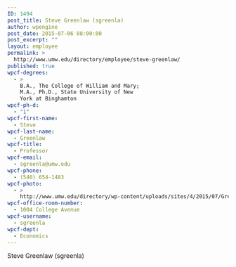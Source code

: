 ```yaml
---
ID: 1494
post_title: Steve Greenlaw (sgreenla)
author: wpengine
post_date: 2015-07-06 08:00:00
post_excerpt: ""
layout: employee
permalink: >
  http://www.umw.edu/directory/employee/steve-greenlaw/
published: true
wpcf-degrees:
  - >
    B.A., The College of William and Mary;
    M.A., Ph.D., State University of New
    York at Binghamton
wpcf-ph-d:
  - "1"
wpcf-first-name:
  - Steve
wpcf-last-name:
  - Greenlaw
wpcf-title:
  - Professor
wpcf-email:
  - sgreenla@umw.edu
wpcf-phone:
  - (540) 654-1483
wpcf-photo:
  - >
    http://www.umw.edu/directory/wp-content/uploads/sites/4/2015/07/Greenlaw-Steven.jpg
wpcf-office-room-number:
  - 1004 College Avenue
wpcf-username:
  - sgreenla
wpcf-dept:
  - Economics
---
```

Steve Greenlaw (sgreenla)
